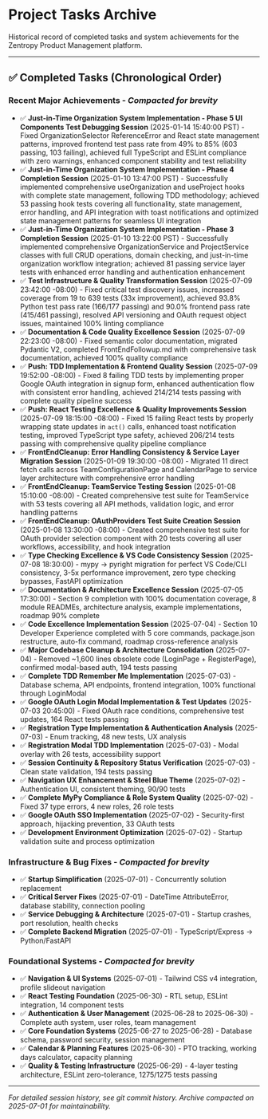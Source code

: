 # Project Tasks Archive

Historical record of completed tasks and system achievements for the Zentropy Product Management platform.

---

## ✅ Completed Tasks (Chronological Order)

### **Recent Major Achievements** - *Compacted for brevity*
- ✅ **Just-in-Time Organization System Implementation - Phase 5 UI Components Test Debugging Session** (2025-01-14 15:40:00 PST) - Fixed OrganizationSelector ReferenceError and React state management patterns, improved frontend test pass rate from 49% to 85% (603 passing, 103 failing), achieved full TypeScript and ESLint compliance with zero warnings, enhanced component stability and test reliability
- ✅ **Just-in-Time Organization System Implementation - Phase 4 Completion Session** (2025-01-10 13:47:00 PST) - Successfully implemented comprehensive useOrganization and useProject hooks with complete state management, following TDD methodology; achieved 53 passing hook tests covering all functionality, state management, error handling, and API integration with toast notifications and optimized state management patterns for seamless UI integration
- ✅ **Just-in-Time Organization System Implementation - Phase 3 Completion Session** (2025-01-10 13:22:00 PST) - Successfully implemented comprehensive OrganizationService and ProjectService classes with full CRUD operations, domain checking, and just-in-time organization workflow integration; achieved 81 passing service layer tests with enhanced error handling and authentication enhancement
- ✅ **Test Infrastructure & Quality Transformation Session** (2025-07-09 23:42:00 -08:00) - Fixed critical test discovery issues, increased coverage from 19 to 639 tests (33x improvement), achieved 93.8% Python test pass rate (166/177 passing) and 90.0% frontend pass rate (415/461 passing), resolved API versioning and OAuth request object issues, maintained 100% linting compliance
- ✅ **Documentation & Code Quality Excellence Session** (2025-07-09 22:23:00 -08:00) - Fixed semantic color documentation, migrated Pydantic V2, completed FrontEndFollowup.md with comprehensive task documentation, achieved 100% quality compliance
- ✅ **Push: TDD Implementation & Frontend Quality Session** (2025-07-09 19:52:00 -08:00) - Fixed 8 failing TDD tests by implementing proper Google OAuth integration in signup form, enhanced authentication flow with consistent error handling, achieved 214/214 tests passing with complete quality pipeline success
- ✅ **Push: React Testing Excellence & Quality Improvements Session** (2025-07-09 18:15:00 -08:00) - Fixed 15 failing React tests by properly wrapping state updates in `act()` calls, enhanced toast notification testing, improved TypeScript type safety, achieved 206/214 tests passing with comprehensive quality pipeline compliance
- ✅ **FrontEndCleanup: Error Handling Consistency & Service Layer Migration Session** (2025-01-09 19:30:00 -08:00) - Migrated 11 direct fetch calls across TeamConfigurationPage and CalendarPage to service layer architecture with comprehensive error handling
- ✅ **FrontEndCleanup: TeamService Testing Session** (2025-01-08 15:10:00 -08:00) - Created comprehensive test suite for TeamService with 53 tests covering all API methods, validation logic, and error handling patterns
- ✅ **FrontEndCleanup: OAuthProviders Test Suite Creation Session** (2025-01-08 13:30:00 -08:00) - Created comprehensive test suite for OAuth provider selection component with 20 tests covering all user workflows, accessibility, and hook integration
- ✅ **Type Checking Excellence & VS Code Consistency Session** (2025-07-08 18:30:00) - mypy → pyright migration for perfect VS Code/CLI consistency, 3-5x performance improvement, zero type checking bypasses, FastAPI optimization
- ✅ **Documentation & Architecture Excellence Session** (2025-07-05 17:30:00) - Section 9 completion with 100% documentation coverage, 8 module READMEs, architecture analysis, example implementations, roadmap 90% complete
- ✅ **Code Excellence Implementation Session** (2025-07-04) - Section 10 Developer Experience completed with 5 core commands, package.json restructure, auto-fix command, roadmap cross-reference analysis
- ✅ **Major Codebase Cleanup & Architecture Consolidation** (2025-07-04) - Removed ~1,600 lines obsolete code (LoginPage + RegisterPage), confirmed modal-based auth, 194 tests passing
- ✅ **Complete TDD Remember Me Implementation** (2025-07-03) - Database schema, API endpoints, frontend integration, 100% functional through LoginModal
- ✅ **Google OAuth Login Modal Implementation & Test Updates** (2025-07-03 20:45:00) - Fixed OAuth race conditions, comprehensive test updates, 164 React tests passing
- ✅ **Registration Type Implementation & Authentication Analysis** (2025-07-03) - Enum tracking, 48 new tests, UX analysis
- ✅ **Registration Modal TDD Implementation** (2025-07-03) - Modal overlay with 26 tests, accessibility support
- ✅ **Session Continuity & Repository Status Verification** (2025-07-03) - Clean state validation, 194 tests passing
- ✅ **Navigation UX Enhancement & Steel Blue Theme** (2025-07-02) - Authentication UI, consistent theming, 90/90 tests
- ✅ **Complete MyPy Compliance & Role System Quality** (2025-07-02) - Fixed 37 type errors, 4 new roles, 26 role tests
- ✅ **Google OAuth SSO Implementation** (2025-07-02) - Security-first approach, hijacking prevention, 33 OAuth tests
- ✅ **Development Environment Optimization** (2025-07-02) - Startup validation suite and process optimization

### **Infrastructure & Bug Fixes** - *Compacted for brevity*
- ✅ **Startup Simplification** (2025-07-01) - Concurrently solution replacement
- ✅ **Critical Server Fixes** (2025-07-01) - DateTime AttributeError, database stability, connection pooling
- ✅ **Service Debugging & Architecture** (2025-07-01) - Startup crashes, port resolution, health checks
- ✅ **Complete Backend Migration** (2025-07-01) - TypeScript/Express → Python/FastAPI

### **Foundational Systems** - *Compacted for brevity*
- ✅ **Navigation & UI Systems** (2025-07-01) - Tailwind CSS v4 integration, profile slideout navigation
- ✅ **React Testing Foundation** (2025-06-30) - RTL setup, ESLint integration, 14 component tests
- ✅ **Authentication & User Management** (2025-06-28 to 2025-06-30) - Complete auth system, user roles, team management
- ✅ **Core Foundation Systems** (2025-06-27 to 2025-06-28) - Database schema, password security, session management
- ✅ **Calendar & Planning Features** (2025-06-30) - PTO tracking, working days calculator, capacity planning
- ✅ **Quality & Testing Infrastructure** (2025-06-29) - 4-layer testing architecture, ESLint zero-tolerance, 1275/1275 tests passing

---

*For detailed session history, see git commit history. Archive compacted on 2025-07-01 for maintainability.*